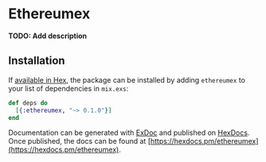 # Ethereumex

**TODO: Add description**

## Installation

If [available in Hex](https://hex.pm/docs/publish), the package can be installed
by adding `ethereumex` to your list of dependencies in `mix.exs`:

```elixir
def deps do
  [{:ethereumex, "~> 0.1.0"}]
end
```

Documentation can be generated with [ExDoc](https://github.com/elixir-lang/ex_doc)
and published on [HexDocs](https://hexdocs.pm). Once published, the docs can
be found at [https://hexdocs.pm/ethereumex](https://hexdocs.pm/ethereumex).

